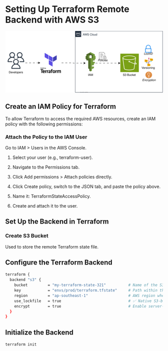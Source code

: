 # Setting Up Terraform Remote Backend with AWS S3

![terraform-backend-s3](terraform-backend-s3.svg)

## Create an IAM Policy for Terraform
To allow Terraform to access the required AWS resources, create an IAM policy with the following permissions:

### Attach the Policy to the IAM User
Go to IAM > Users in the AWS Console.

1. Select your user (e.g., terraform-user).

2. Navigate to the Permissions tab.

3. Click Add permissions > Attach policies directly.

4. Click Create policy, switch to the JSON tab, and paste the policy above.

5. Name it: TerraformStateAccessPolicy.

6. Create and attach it to the user.

## Set Up the Backend in Terraform

### Create S3 Bucket
Used to store the remote Terraform state file.

## Configure the Terraform Backend

```bash
terraform {
  backend "s3" {
    bucket         = "my-terraform-state-321"          # Name of the S3 bucket to store the state file
    key            = "envs/prod/terraform.tfstate"     # Path within the S3 bucket (state file location)
    region         = "ap-southeast-1"                  # AWS region where the S3 bucket and DynamoDB table are hosted
    use_lockfile   = true                              # ✅ Native S3-based state locking!
    encrypt        = true                              # Enable server-side encryption for the state file
  }
}
```

## Initialize the Backend

```bash
terraform init
```
